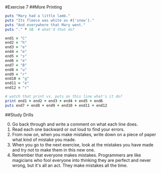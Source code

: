 #Exercise 7
##More Printing

```ruby
puts "Mary had a little lamb."
puts "Its fleece was white as #{'snow'}."
puts "And everywhere that Mary went."
puts "." * 10  # what'd that do?

end1 = "C"
end2 = "h"
end3 = "e"
end4 = "e"
end5 = "s"
end6 = "e"
end7 = "B"
end8 = "u"
end9 = "r"
end10 = "g"
end11 = "e"
end12 = "r"

# watch that print vs. puts on this line what's it do?
print end1 + end2 + end3 + end4 + end5 + end6
puts end7 + end8 + end9 + end10 + end11 + end12
```

##Study Drills

0. Go back through and write a comment on what each line does.
0. Read each one backward or out loud to find your errors.
0. From now on, when you make mistakes, write down on a piece of paper what kind of mistake you made.
0. When you go to the next exercise, look at the mistakes you have made and try not to make them in this new one.
0. Remember that everyone makes mistakes. Programmers are like magicians who fool everyone into thinking they are perfect and never wrong, but it's all an act. They make mistakes all the time.
